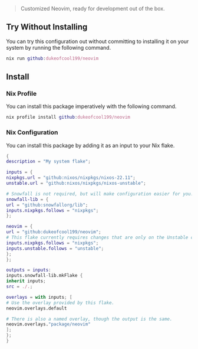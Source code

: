 > Customized Neovim, ready for development out of the box.

## Try Without Installing

You can try this configuration out without committing to installing it on your system by running
the following command.

```nix
nix run github:dukeofcool199/neovim
```

## Install

### Nix Profile

You can install this package imperatively with the following command.

```nix
nix profile install github:dukeofcool199/neovim
```

### Nix Configuration

You can install this package by adding it as an input to your Nix flake.

```nix
{
description = "My system flake";

inputs = {
nixpkgs.url = "github:nixos/nixpkgs/nixos-22.11";
unstable.url = "github:nixos/nixpkgs/nixos-unstable";

# Snowfall is not required, but will make configuration easier for you.
snowfall-lib = {
url = "github:snowfallorg/lib";
inputs.nixpkgs.follows = "nixpkgs";
};

neovim = {
url = "github:dukeofcool199/neovim";
# This flake currently requires changes that are only on the Unstable channel.
inputs.nixpkgs.follows = "nixpkgs";
inputs.unstable.follows = "unstable";
};
};

outputs = inputs:
inputs.snowfall-lib.mkFlake {
inherit inputs;
src = ./.;

overlays = with inputs; [
# Use the overlay provided by this flake.
neovim.overlays.default

# There is also a named overlay, though the output is the same.
neovim.overlays."package/neovim"
];
};
}
```
